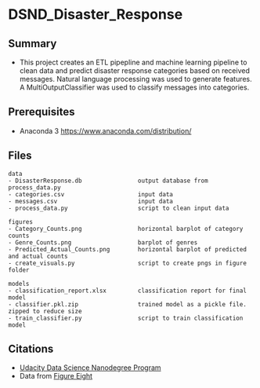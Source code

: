 # DSND_Disaster_Response

## Summary
- This project creates an ETL pipepline and machine learning pipeline to clean data and predict disaster response categories based on received messages. Natural language processing was used to generate features. A MultiOutputClassifier was used to classify messages into categories.


## Prerequisites 
- Anaconda 3 https://www.anaconda.com/distribution/


## Files
```
data
- DisasterResponse.db                output database from process_data.py
- categories.csv                     input data
- messages.csv                       input data
- process_data.py                    script to clean input data

figures
- Category_Counts.png                horizontal barplot of category counts
- Genre_Counts.png                   barplot of genres
- Predicted_Actual_Counts.png        horizontal barplot of predicted and actual counts
- create_visuals.py                  script to create pngs in figure folder

models
- classification_report.xlsx         classification report for final model
- classifier.pkl.zip                 trained model as a pickle file. zipped to reduce size
- train_classifier.py                script to train classification model 

```


## Citations 
- [Udacity Data Science Nanodegree Program](https://www.udacity.com/course/data-scientist-nanodegree--nd025)
- Data from [Figure Eight](https://www.figure-eight.com/)






